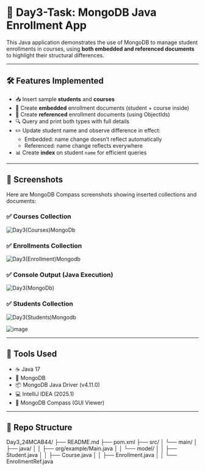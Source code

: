 # 📘 Day3-Task: MongoDB Java Enrollment App

This Java application demonstrates the use of MongoDB to manage student enrollments in courses, using **both embedded and referenced documents** to highlight their structural differences.

---

## 🛠️ Features Implemented

- 📥 Insert sample **students** and **courses**
- 🔁 Create **embedded** enrollment documents (student + course inside)
- 🔗 Create **referenced** enrollment documents (using ObjectIds)
- 🔍 Query and print both types with full details
- ✏️ Update student name and observe difference in effect:
  - Embedded: name change doesn’t reflect automatically
  - Referenced: name change reflects everywhere
- 📊 Create **index** on student `name` for efficient queries

---

## 📸 Screenshots

Here are MongoDB Compass screenshots showing inserted collections and documents:

### ✅ Courses Collection
![Day3(Courses)MongoDb](https://github.com/user-attachments/assets/a4fb1f2b-ac43-4143-b1ab-2d6ad93bebc3)

### ✅ Enrollments Collection
![Day3(Enrollment)Mongodb](https://github.com/user-attachments/assets/fa6c5c9e-3820-48b4-8164-acdd69f398db)

### ✅ Console Output (Java Execution)
![Day3(MongoDb)](https://github.com/user-attachments/assets/0814275d-5526-42db-aa08-dbe29aaf5c0c)

### ✅ Students Collection
![Day3(Students)Mongodb](https://github.com/user-attachments/assets/c23ba718-6e92-4bbd-9885-ebfc32503622)

![image](https://github.com/user-attachments/assets/086a37b3-d983-4fba-a7b5-83711e05d99f)


---

## 🧰 Tools Used

- ☕ Java 17
- 🍃 MongoDB
- 📦 MongoDB Java Driver (v4.11.0)
- 💻 IntelliJ IDEA (2025.1)
- 🧪 MongoDB Compass (GUI Viewer)

---
## 📂 Repo Structure

Day3_24MCAB44/
├── README.md
├── pom.xml
├── src/
│ └── main/
│ ├── java/
│ │ ├── org/example/Main.java
│ │ └── model/
│ │ ├── Student.java
│ │ ├── Course.java
│ │ ├── Enrollment.java
│ │ └── EnrollmentRef.java

